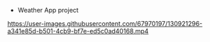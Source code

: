 - Weather App project 

https://user-images.githubusercontent.com/67970197/130921296-a341e85d-b501-4cb9-bf7e-ed5c0ad40168.mp4


